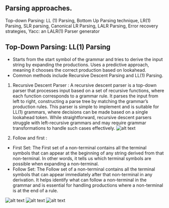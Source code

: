 ## Parsing approaches. 
Top-down Parsing: LL (1) Parsing, 
Bottom Up Parsing technique, LR(1) Parsing, SLR parsing, Canonical LR Parsing, LALR Parsing,
Error recovery strategies, Yacc: an LALR(1) Parser generator


## Top-Down Parsing: LL(1) Parsing
- Starts from the start symbol of the grammar and tries to derive the input string by expanding the productions.
Uses a predictive approach, meaning it chooses the correct production based on lookahead.
- Common methods include Recursive Descent Parsing and LL(1) Parsing.

1. Recursive Descent Parser :
A recursive descent parser is a top-down parser that processes input based on a set of recursive functions, where each function corresponds to a grammar rule. It parses the input from left to right, constructing a parse tree by matching the grammar’s production rules. 
This parser is simple to implement and is suitable for LL(1) grammars, where decisions can be made based on a single lookahead token. While straightforward, recursive descent parsers struggle with left-recursive grammars and may require grammar transformations to handle such cases effectively.
![alt text](<Screenshot 2025-02-28 at 3.19.31 PM.png>)


2. Follow and first :
- First Set: The First set of a non-terminal contains all the terminal symbols that can appear at the beginning of any string derived from that non-terminal. In other words, it tells us which terminal symbols are possible when expanding a non-terminal.
- Follow Set: The Follow set of a non-terminal contains all the terminal symbols that can appear immediately after that non-terminal in any derivation. It helps identify what can follow a non-terminal in the grammar and is essential for handling productions where a non-terminal is at the end of a rule.

![alt text](<Screenshot 2025-02-28 at 3.43.29 PM.png>)
![alt text](<Screenshot 2025-02-28 at 3.53.49 PM.png>)
![alt text](<Screenshot 2025-02-28 at 3.59.55 PM.png>)